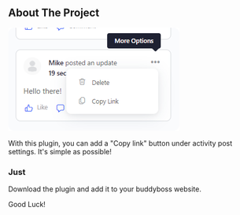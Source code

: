 <a name="readme-top"></a>

<!-- ABOUT THE PROJECT -->

## About The Project

![copy-link](images/copy-link.png)

With this plugin, you can add a "Copy link" button under activity post settings. It's simple as possible!

### Just

Download the plugin and add it to your buddyboss website.

Good Luck!
